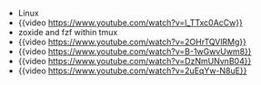 - Linux
- {{video https://www.youtube.com/watch?v=l_TTxc0AcCw}}
- zoxide and fzf  within tmux
- {{video https://www.youtube.com/watch?v=2OHrTQVlRMg}}
- {{video https://www.youtube.com/watch?v=B-1wGwvUwm8}}
- {{video https://www.youtube.com/watch?v=DzNmUNvnB04}}
- {{video https://www.youtube.com/watch?v=2uEqYw-N8uE}}